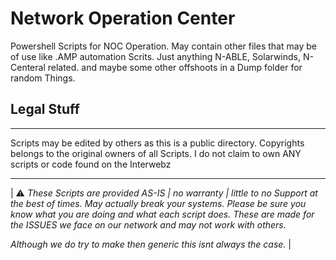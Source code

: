 # Network Operation Center
Powershell Scripts for NOC Operation.
May contain other files that may be of use like .AMP automation Scrits.
Just anything N-ABLE, Solarwinds, N-Centeral related.
and maybe some other offshoots in a Dump folder for random Things.

## Legal Stuff
___
Scripts may be edited by others as this is a public directory.
Copyrights belongs to the original owners of all Scripts.
I do not claim to own ANY scripts or code found on the Interwebz
___


| :warning:
*These Scripts are provided AS-IS | no warranty |*
*little to no Support at the best of times.*
*May actually break your systems.*
*Please be sure you know what you are doing and what each script does.*
*These are made for the ISSUES we face on our network and may not work with others.*

*Although we do try to make then generic this isnt always the case.*
|
